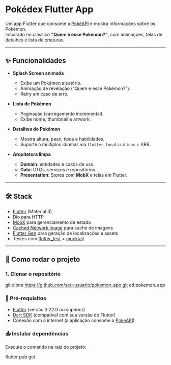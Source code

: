 # Pokédex Flutter App

Um app Flutter que consome a [PokéAPI](https://pokeapi.co/) e mostra informações sobre os Pokémon.  
Inspirado no clássico **“Quem é esse Pokémon?”**, com animações, telas de detalhes e lista de criaturas.

---

## ✨ Funcionalidades

- **Splash Screen animada**  
  - Exibe um Pokémon aleatório.  
  - Animação de revelação ("Quem é esse Pokémon?").  
  - Retry em caso de erro.  

- **Lista de Pokémon**  
  - Paginação (carregamento incremental).  
  - Exibe nome, thumbnail e artwork.  

- **Detalhes do Pokémon**  
  - Mostra altura, peso, tipos e habilidades.  
  - Suporte a múltiplos idiomas via `flutter_localizations` + ARB.  

- **Arquitetura limpa**  
  - **Domain**: entidades e casos de uso.  
  - **Data**: DTOs, serviços e repositórios.  
  - **Presentation**: Stores com **MobX** e telas em Flutter.  

---

## 🛠️ Stack

- [Flutter](https://flutter.dev/) (Material 3)  
- [Dio](https://pub.dev/packages/dio) para HTTP  
- [MobX](https://pub.dev/packages/mobx) para gerenciamento de estado  
- [Cached Network Image](https://pub.dev/packages/cached_network_image) para cache de imagens  
- [Flutter Gen](https://pub.dev/packages/flutter_gen) para geração de localizações e assets  
- Testes com [flutter_test](https://api.flutter.dev/flutter/flutter_test/flutter_test-library.html) + [mocktail](https://pub.dev/packages/mocktail)  

---

## 🚀 Como rodar o projeto

### 1. Clonar o repositório
git clone https://github.com/seu-usuario/pokemon_app.git
cd pokemon_app


### 🔧 Pré-requisitos
- [Flutter](https://flutter.dev/docs/get-started/install) (versão 3.22.0 ou superior)
- [Dart SDK](https://dart.dev/get-dart) (compatível com sua versão do Flutter)
- Conexão com a internet (a aplicação consome a [PokeAPI](https://pokeapi.co/))

### 📥 Instalar dependências
Execute o comando na raiz do projeto:

flutter pub get

